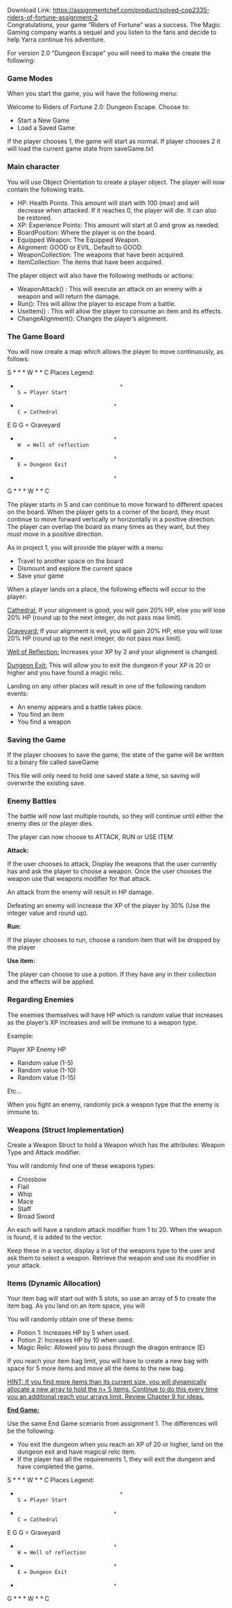Download Link: https://assignmentchef.com/product/solved-cop2335-riders-of-fortune-assignment-2
<br>
Congratulations, your game “Riders of Fortune” was a success. The Magic Gaming company wants a sequel and you listen to the fans and decide to help Yarra continue his adventure.

For version 2.0 “Dungeon Escape” you will need to make the create the following:

<h3>Game Modes</h3>




When you start the game, you will have the following menu:

Welcome to Riders of Fortune 2.0: Dungeon Escape. Choose to:

<ul>

 <li>Start a New Game</li>

 <li>Load a Saved Game</li>

</ul>

If the player chooses 1, the game will start as normal. If player chooses 2 it will load the current game state from saveGame.txt

<h3>Main character</h3>




You will use Object Orientation to create a player object. The player will now contain the following traits.

<ul>

 <li>HP: Health Points. This amount will start with 100 (max) and will decrease when attacked. If it reaches 0, the player will die. It can also be restored.</li>

 <li>XP: Experience Points: This amount will start at 0 and grow as needed.</li>

 <li>BoardPosition: Where the player is on the board.</li>

 <li>Equipped Weapon: The Equipped Weapon.</li>

 <li>Alignment: GOOD or EVIL. Default to GOOD.</li>

 <li>WeaponCollection: The weapons that have been acquired.</li>

 <li>ItemCollection: The items that have been acquired.</li>

</ul>

The player object will also have the following methods or actions:

<ul>

 <li>WeaponAttack() : This will execute an attack on an enemy with a weapon and will return the damage.</li>

 <li>Run(): This will allow the player to escape from a battle.</li>

 <li>UseItem() : This will allow the player to consume an item and its effects.</li>

 <li>ChangeAlignment(): Changes the player’s alignment.</li>

</ul>

<h3>The Game Board</h3>




You will now create a map which allows the player to move continuously, as follows:

S  *   *   *   W    *   *   C                   Places Legend:

*                                      *                                   S = Player Start

*                                    *                                   C = Cathedral

E                                   G                                   G = Graveyard

*                                    *                                   W  = Well of reflection

*                                    *                                   E = Dungeon Exit

*                                    *

G   *   *   *   W   *   *  C




The player starts in S and can continue to move forward to different spaces on the board. When the player gets to a corner of the board, they must continue to move forward vertically or horizontally in a positive direction. The player can overlap the board as many times as they want, but they must move in a positive direction.

As in project 1, you will provide the player with a menu:

<ul>

 <li>Travel to another space on the board</li>

 <li>Dismount and explore the current space</li>

 <li>Save your game</li>

</ul>

When a player lands on a place, the following effects will occur to the player:

<u>Cathedral:</u> If your alignment is good, you will gain 20% HP, else you will lose 20% HP (round up to the next integer, do not pass max limit).

<u>Graveyard:</u> If your alignment is evil, you will gain 20% HP, else you will lose 20% HP (round up to the next integer, do not pass max limit).

<u>Well of Reflection:</u> Increases your XP by 2 and your alignment is changed.

<u>Dungeon Exit:</u> This will allow you to exit the dungeon if your XP is 20 or higher and you have found a magic relic.

Landing on any other places will result in one of the following random events:

<ul>

 <li>An enemy appears and a battle takes place.</li>

 <li>You find an item</li>

 <li>You find a weapon</li>

</ul>

<h3>Saving the Game</h3>




If the player chooses to save the game, the state of the game will be written to a binary file called saveGame

This file will only need to hold one saved state a time, so saving will overwrite the existing save.

<h3>Enemy Battles</h3>




The battle will now last multiple rounds, so they will continue until either the enemy dies or the player dies.

The player can now choose to ATTACK, RUN or USE ITEM

<strong>Attack:</strong>

If the user chooses to attack, Display the weapons that the user currently has and ask the player to choose a weapon. Once the user chooses the weapon use that weapons modifier for that attack.

An attack from the enemy will result in HP damage.

Defeating an enemy will increase the XP of the player by 30% (Use the integer value and round up).

<strong>Run: </strong>

If the player chooses to run, choose a random item that will be dropped by the player

<strong>Use item: </strong>

The player can choose to use a potion. If they have any in their collection and the effects will be applied.

<h3>Regarding Enemies</h3>




The enemies themselves will have HP which is random value that increases as the player’s XP increases and will be immune to a weapon type.

Example:

Player XP             Enemy HP

<ul>

 <li>Random value (1-5)</li>

 <li>Random value (1-10)</li>

 <li>Random value (1-15)</li>

</ul>

Etc…

When you fight an enemy, randomly pick a weapon type that the enemy is immune to.

<h3>Weapons (Struct Implementation)</h3>

Create a Weapon Struct to hold a Weapon which has the attributes: Weapon Type and Attack modifier.

You will randomly find one of these weapons types:

<ul>

 <li>Crossbow</li>

 <li>Flail</li>

 <li>Whip</li>

 <li>Mace</li>

 <li>Staff</li>

 <li>Broad Sword</li>

</ul>

An each will have a random attack modifier from 1 to 20.  When the weapon is found, it is added to the vector.

Keep these in a vector, display a list of the weapons type to the user and ask them to select a weapon. Retrieve the weapon and use its modifier in your attack.

<h3>Items (Dynamic Allocation)</h3>




Your item bag will start out with 5 slots, so use an array of 5 to create the item bag. As you land on an item space, you will

You will randomly obtain one of these items:

<ul>

 <li>Potion 1: Increases HP by 5 when used.</li>

 <li>Potion 2: Increases HP by 10 when used.</li>

 <li>Magic Relic: Allowed you to pass through the dragon entrance (E)</li>

</ul>

If you reach your item bag limit, you will have to create a new bag with space for 5 more items and move all the items to the new bag.

<u>HINT: If you find more items than its current size, you will dynamically allocate a new array to hold the n+ 5 items. Continue to do this every time you an additional reach your arrays limit.  Review Chapter 9 for ideas.</u>

<strong><u>End Game: </u></strong>

Use the same End Game scenario from assignment 1. The differences will be the following:

<ul>

 <li>You exit the dungeon when you reach an XP of 20 or higher, land on the dungeon exit and have magical relic item.</li>

 <li>If the player has all the requirements 1, they will exit the dungeon and have completed the game.</li>

</ul>




S  *   *   *   W    *   *   C                   Places Legend:

*                                      *                                   S = Player Start

*                                    *                                   C = Cathedral

E                                    G                                  G = Graveyard

*                                    *                                   W = Well of reflection

*                                    *                                   E = Dungeon Exit

*                                    *

G   *   *   *   W   *   *  C




<em> </em>